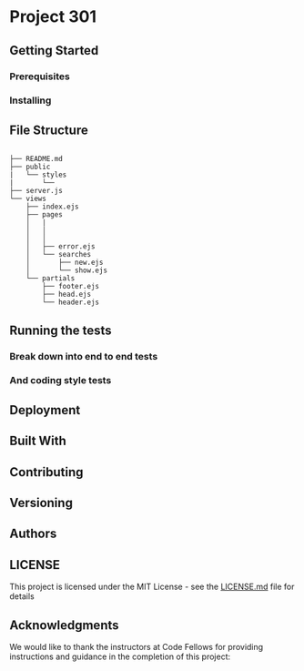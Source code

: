 # Project 301




## Getting Started



### Prerequisites



### Installing



## File Structure

```

├── README.md
├── public
|   └── styles
|       └──
├── server.js
└── views
    ├── index.ejs
    ├── pages
    │   |
    │   │   
    │   │   
    │   ├── error.ejs
    │   └── searches
    │       ├── new.ejs
    │       └── show.ejs
    └── partials
        ├── footer.ejs
        ├── head.ejs
        └── header.ejs
```

## Running the tests



### Break down into end to end tests



### And coding style tests



## Deployment


## Built With



## Contributing



## Versioning



## Authors



## LICENSE

This project is licensed under the MIT License - see the [LICENSE.md](LICENSE.md) file for details

## Acknowledgments

We would like to thank the instructors at Code Fellows for providing instructions and guidance
in the completion of this project:


